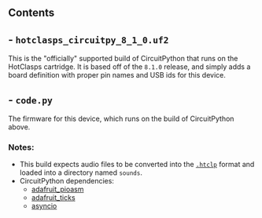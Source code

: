 ## Contents

## - `hotclasps_circuitpy_8_1_0.uf2`
This is the "officially" supported build of CircuitPython that runs on the HotClasps cartridge. It is based off of the `8.1.0` release, and simply adds a board definition with proper pin names and USB ids for this device.

## - `code.py`
The firmware for this device, which runs on the build of CircuitPython above. 
### **Notes:**
* This build expects audio files to be converted into the [`.htclp`](https://www.hotclasps.com/upload) format and loaded into a directory named `sounds`.
* CircuitPython dependencies:
    * [adafruit_pioasm](https://github.com/adafruit/Adafruit_CircuitPython_PIOASM)
    * [adafruit_ticks](https://github.com/adafruit/Adafruit_CircuitPython_Ticks)
    * [asyncio](https://github.com/adafruit/Adafruit_CircuitPython_asyncio)